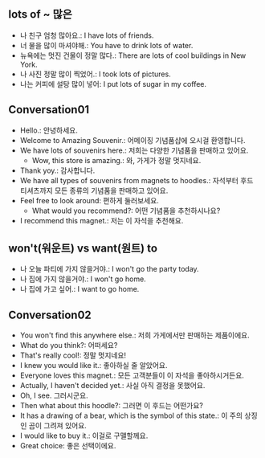 ## lots of ~ 많은
- 나 친구 엄청 많아요.: I have lots of friends.
- 너 물을 많이 마셔야해.: You have to drink lots of water.
- 뉴욕에는 멋진 건물이 정말 많다.: There are lots of cool buildings in New York.
- 나 사진 정말 많이 찍었어.: I took lots of pictures.
- 나는 커피에 설탕 많이 넣어: I put lots of sugar in my coffee.

## Conversation01
- Hello.: 안녕하세요.
- Welcome to Amazing Souvenir.: 어메이징 기념품샵에 오시걸 환영합니다.
- We have lots of souvenirs here.: 저희는 다양한 기념품을 판매하고 있어요.
    - Wow, this store is amazing.: 와, 가게가 정말 멋지네요.
- Thank yoy.: 감사합니다.
- We have all types of souvenirs from magnets to hoodles.: 자석부터 후드 티셔츠까지 모든 종류의 기념품을 판매하고 있어요.
- Feel free to look around: 편하게 둘러보세요.
    - What would you recommend?: 어떤 기념품을 추천하시나요?
- I recommend this magnet.: 저는 이 자석을 추천해요.

## won't(워운트) vs want(원트) to 
- 나 오늘 파티에 가지 않을거야.: I won't go the party today.
- 나 집에 가지 않을거야.: I won't go home.
- 나 집에 가고 싶어.: I want to go home.

## Conversation02
- You won't find this anywhere else.: 저희 가게에서만 판매하는 제품이에요.
- What do you think?: 어떠세요?
- That's really cool!: 정말 멋지네요!
- I knew you would like it.: 좋아하실 줄 알았어요.
- Everyone loves this magnet.: 모든 고객분들이 이 자석을 좋아하시거든요.
- Actually, I haven't decided yet.: 사실 아직 결정을 못했어요.
- Oh, I see. 그러시군요.
- Then what about this hoodle?: 그러면 이 후드는 어떤가요?
- It has a drawing of a bear, which is the symbol of this state.: 이 주의 상징인 곰이 그려져 있어요.
- I would like to buy it.: 이걸로 구맬할께요.
- Great choice: 좋은 선택이에요.